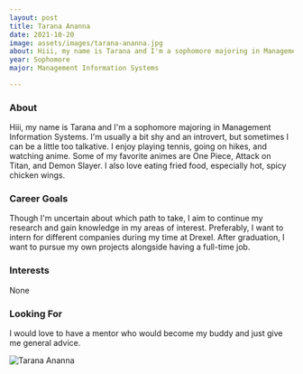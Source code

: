 ```yaml
---
layout: post
title: Tarana Ananna  
date: 2021-10-20
image: assets/images/tarana-ananna.jpg
about: Hiii, my name is Tarana and I'm a sophomore majoring in Management Information Systems. I'm usually a bit shy and an introvert, but sometimes I can be a little too talkative. I enjoy playing tennis, going on hikes, and watching anime. Some of my favorite animes are One Piece, Attack on Titan, and Demon Slayer. I also love eating fried food, especially hot, spicy chicken wings. 
year: Sophomore
major: Management Information Systems

---
```


### About

Hiii, my name is Tarana and I'm a sophomore majoring in Management Information Systems. I'm usually a bit shy and an introvert, but sometimes I can be a little too talkative. I enjoy playing tennis, going on hikes, and watching anime. Some of my favorite animes are One Piece, Attack on Titan, and Demon Slayer. I also love eating fried food, especially hot, spicy chicken wings. 

### Career Goals

Though I'm uncertain about which path to take, I aim to continue my research and gain knowledge in my areas of interest. Preferably, I want to intern for different companies during my time at Drexel. After graduation, I want to pursue my own projects alongside having a full-time job. 

### Interests

None

### Looking For

I would love to have a mentor who would become my buddy and just give me general advice. 

<div class="text-center my-5">
    <img src="{ ../tarana-ananna.jpg | absolute_url }" alt="Tarana Ananna " class="rounded post-img" />
</div>
